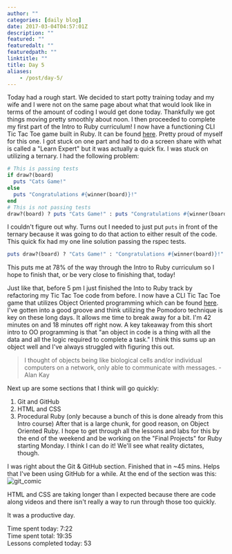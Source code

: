 ```yaml
---
author: ""
categories: [daily blog]
date: 2017-03-04T04:57:01Z
description: ""
featured: ""
featuredalt: ""
featuredpath: ""
linktitle: ""
title: Day 5
aliases:
    - /post/day-5/
---
```




Today had a rough start. We decided to start potty training today and my wife and I were not on the same page about what that would look like in terms of the amount of coding I would get done today. Thankfully we got things moving pretty smoothly about noon. I then proceeded to complete my first part of the Intro to Ruby curriculum! I now have a functioning CLI Tic Tac Toe game built in Ruby. It can be found [here][1]. Pretty proud of myself for this one. I got stuck on one part and had to do a screen share with what is called a "Learn Expert" but it was actually a quick fix. I was stuck on utilizing a ternary. I had the following problem:
```ruby
# This is passing tests
if draw?(board)
  puts "Cats Game!"
else
  puts "Congratulations #{winner(board)}!"
end
# This is not passing tests
draw?(board) ? puts "Cats Game!" : puts "Congratulations #{winner(board)}!"
```
I couldn't figure out why. Turns out I needed to just put `puts` in front of the ternary because it was going to do that action to either result of the code. This quick fix had my one line solution passing the rspec tests.
```ruby
puts draw?(board) ? "Cats Game!" : "Congratulations #{winner(board)}!"
```
This puts me at 78% of the way through the Intro to Ruby curriculum so I hope to finish that, or be very close to finishing that, today!

Just like that, before 5 pm I just finished the Into to Ruby track by refactoring my Tic Tac Toe code from before. I now have a CLI Tic Tac Toe game that utilizes Object Oriented programming which can be found [here][2]. I've gotten into a good groove and think utilizing the Pomodoro technique is key on these long days. It allows me time to break away for a bit. I'm 42 minutes on and 18 minutes off right now. A key takeaway from this short intro to OO programming is that "an object in code is a thing with all the data and all the logic required to complete a task." I think this sums up an object well and I've always struggled with figuring this out.

> I thought of objects being like biological cells and/or individual computers on a network, only able to communicate with messages. - Alan Kay

Next up are some sections that I think will go quickly:

 1. Git and GitHub
 2. HTML and CSS
 3. Procedural Ruby (only because a bunch of this is done already from this Intro course)
After that is a large chunk, for good reason, on Object Oriented Ruby. I hope to get through all the lessons and labs for this by the end of the weekend and be working on the "Final Projects" for Ruby starting Monday. I think I can do it! We'll see what reality dictates, though.

I was right about the Git & GitHub section. Finished that in ~45 mins. Helps that I've been using GitHub for a while. At the end of the section was this:
![git_comic][3]

HTML and CSS are taking longer than I expected because there are code along videos and there isn't really a way to run through those too quickly.

It was a productive day.

Time spent today: 7:22  
Time spent total:  19:35  
Lessons completed today: 53


  [1]: https://github.com/itzsaga/tic-tac-toe-rb-v-000
  [2]: https://github.com/itzsaga/oo-tic-tac-toe-v-000
  [3]: https://res.cloudinary.com/sethalexander/v1488603381/ieji7xddaoyf6c87zmyg
